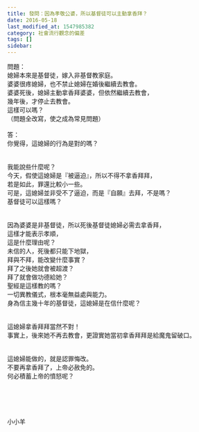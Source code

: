 ```yaml
---
title: 發問：因為孝敬公婆，所以基督徒可以主動拿香拜？
date: 2016-05-18
last_modified_at: 1547985382
category: 社會流行觀念的偏差
tags: []
sidebar: 
---
```


<p>問題：<br/>媳婦本來是基督徒，嫁入非基督教家庭。<br/>婆婆很疼媳婦，也不禁止媳婦在婚後繼續去教會。<br/>婆婆死後，媳婦主動拿香拜婆婆，但依然繼續去教會，<br/>幾年後，才停止去教會。<br/>這樣可以嗎？<br/>（問題全改寫，使之成為常見問題）<br/><!--more--><br/>答：<br/>你覺得，這媳婦的行為是對的嗎？<br/> <br/><br/>我能說些什麼呢？<br/>今天，假使這媳婦是『被逼迫』，所以不得不拿香拜拜，<br/>若是如此，罪還比較小一些。<br/>可是，這媳婦並非受不了逼迫，而是『自願』去拜，不是嗎？<br/>基督徒可以這樣嗎？<br/> <br/><br/>因為婆婆是非基督徒，所以死後基督徒媳婦必需去拿香拜，<br/>這樣才能表示孝順，<br/>這是什麼理由呢？<br/>未信的人，死後都只能下地獄，<br/>拜與不拜，能改變什麼事實？<br/>拜了之後她就會被超渡？<br/>拜了就會做功德給她？<br/>聖經是這樣教的嗎？<br/>一切異教儀式，根本毫無益處與能力。<br/>身為信主幾十年的基督徒，這媳婦是在信什麼呢？<br/> <br/><br/>這媳婦拿香拜拜當然不對！<br/>事實上，後來她不再去教會，更證實她當初拿香拜拜是給魔鬼留破口。<br/> <br/><br/>這媳婦能做的，就是認罪悔改。<br/>不要再拿香拜了，上帝必赦免的。<br/>何必積蓄上帝的憤怒呢？<br/><br/><br/><br/><br/><br/>小小羊<br/><br/><br/><br/><br/>
</p>